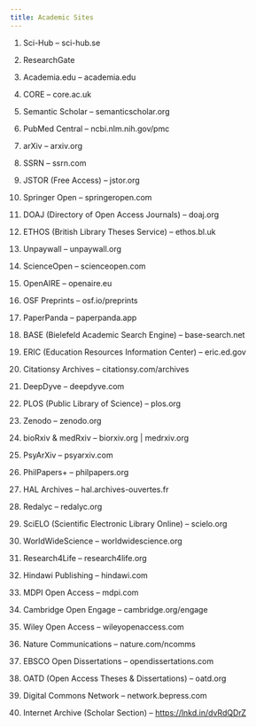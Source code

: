 ```yaml
---
title: Academic Sites
---
```


1. Sci-Hub – sci-hub.se

2. ResearchGate


3. Academia.edu – academia.edu


4. CORE – core.ac.uk


5. Semantic Scholar – semanticscholar.org


6. PubMed Central – ncbi.nlm.nih.gov/pmc


7. arXiv – arxiv.org


8. SSRN – ssrn.com


9. JSTOR (Free Access) – jstor.org


10. Springer Open – springeropen.com


11. DOAJ (Directory of Open Access Journals) – doaj.org


12. ETHOS (British Library Theses Service) – ethos.bl.uk


13. Unpaywall – unpaywall.org


14. ScienceOpen – scienceopen.com


15. OpenAIRE – openaire.eu


16. OSF Preprints – osf.io/preprints


17. PaperPanda – paperpanda.app


18. BASE (Bielefeld Academic Search Engine) – base-search.net


19. ERIC (Education Resources Information Center) – eric.ed.gov


20. Citationsy Archives – citationsy.com/archives


21. DeepDyve – deepdyve.com


22. PLOS (Public Library of Science) – plos.org


23. Zenodo – zenodo.org


24. bioRxiv & medRxiv – biorxiv.org | medrxiv.org


25. PsyArXiv – psyarxiv.com


26. PhilPapers+ – philpapers.org


27. HAL Archives – hal.archives-ouvertes.fr


28. Redalyc – redalyc.org


29. SciELO (Scientific Electronic Library Online) – scielo.org


30. WorldWideScience – worldwidescience.org


31. Research4Life – research4life.org


32. Hindawi Publishing – hindawi.com


33. MDPI Open Access – mdpi.com


34. Cambridge Open Engage – cambridge.org/engage


35. Wiley Open Access – wileyopenaccess.com


36. Nature Communications – nature.com/ncomms


37. EBSCO Open Dissertations – opendissertations.com


38. OATD (Open Access Theses & Dissertations) – oatd.org


39. Digital Commons Network – network.bepress.com


40. Internet Archive (Scholar Section) – https://lnkd.in/dvRdQDrZ
